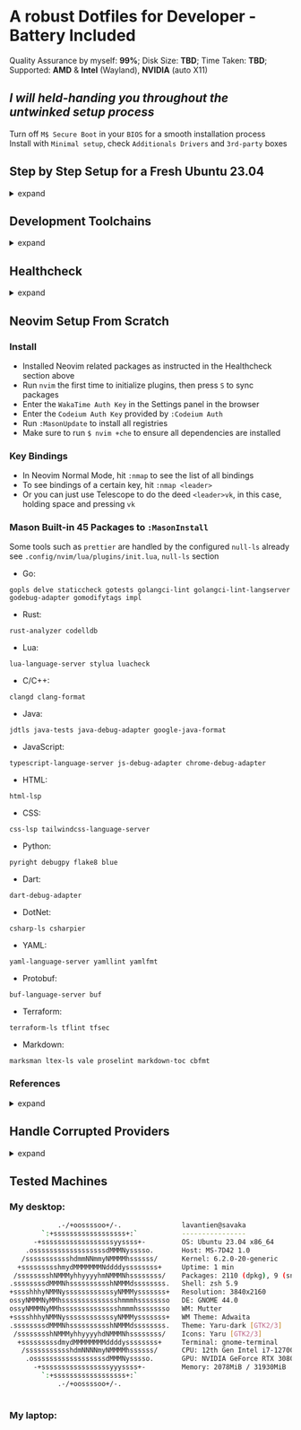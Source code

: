 # A robust Dotfiles for Developer - Battery Included

Quality Assurance by myself: **99%**; Disk Size: **TBD**; Time Taken: **TBD**;  
Supported: **AMD** & **Intel** (Wayland), **NVIDIA** (auto X11)  

## *I will held-handing you throughout the untwinked setup process*

Turn off `M$ Secure Boot` in your `BIOS` for a smooth installation process  
Install with `Minimal setup`, check `Additionals Drivers` and `3rd-party` boxes  

## Step by Step Setup for a Fresh Ubuntu 23.04

<details>
  <summary>expand</summary>

### 0. Disable Wireless Powersaving and Files Open Limit

```bash
sudo vi /etc/NetworkManager/conf.d/default-wifi-powersave-on.conf
```

```conf
[connection]
wifi.powersave = 2
```

```bash
sudo systemctl restart NetworkManager
```

```bash
sudo vi /etc/systemd/system.conf
```

```conf
DefaultLimitNOFILE=4096:2097152
```

```bash
sudo vi /etc/systemd/user.conf
```

```conf
DefaultLimitNOFILE=4096:2097152
```

```bash
sudo systemctl daemon-reexec && ulimit -n
```

`reboot`

### 1. Install all necessary `APT` packages

```bash
sudo apt update && sudo apt upgrade -y && sudo apt autoremove -y && sudo apt install ubuntu-desktop ca-certificates apt-transport-https ubuntu-dev-tools glibc-source gcc xclip git git-lfs curl zsh htop neofetch vim mpv libutf8proc2 libutf8proc-dev libfuse2 cpu-checker screenkey -y
```

### 2. Install `Oh-my-zsh` and `Chrome`, then `reboot`

```bash
sh -c "$(curl -fsSL https://raw.githubusercontent.com/ohmyzsh/ohmyzsh/master/tools/install.sh)"
```

```bash
cd ~/Downloads && wget https://dl.google.com/linux/direct/google-chrome-stable_current_amd64.deb && sudo dpkg -i google-chrome-stable_current_amd64.deb && rm google-chrome-stable_current_amd64.deb && cd ~
```

Open `Chrome`, sync your profile, and go to <https://github.com/lavantien/dotfiles/blob/main/README.md> to continue the steps  
Recommended `Chrome Extensions`:

```text
aapbdbdomjkkjkaonfhkkikfgjllcleb : Google Translate
ahfgeienlihckogmohjhadlkjgocpleb : Web Store
ahfhijdlegdabablpippeagghigmibma : Web Vitals
bcjindcccaagfpapjjmafapmmgkkhgoa : JSON Formatter
bkhaagjahfmjljalopjnoealnfndnagc : Octotree - GitHub code tree
cjpalhdlnbpafiamejdnhcphjbkeiagm : uBlock Origin
dbepggeogbaibhgnhhndojpepiihcmeb : Vimium
eimadpbcbfnmbkopoojfekhnkhdbieeh : Dark Reader
ejkiikneibegknkgimmihdpcbcedgmpo : Volume Booster
gebbhagfogifgggkldgodflihgfeippi : Return YouTube Dislike
ghbmnnjooekpmoecnnnilnnbdlolhkhi : Google Docs Offline
gppongmhjkpfnbhagpmjfkannfbllamg : Wappalyzer
hlkenndednhfkekhgcdicdfddnkalmdm : Cookie-Editor
mafpmfcccpbjnhfhjnllmmalhifmlcie : Snowflake
mhjfbmdgcfjbbpaeojofohoefgiehjai : Chrome PDF Viewer
migdhldfbapmodfbmgpofnikfbfpbbon : Highlighty: Search, Find, Multi-Highlight
neajdppkdcdipfabeoofebfddakdcjhd : Google Network Speech
nkeimhogjdpnpccoofpliimaahmaaome : Google Hangouts
nlkaejimjacpillmajjnopmpbkbnocid : YouTube NonStop
nmmhkkegccagdldgiimedpiccmgmieda : Chrome Web Store Payments
```

### 3. After `reboot`, install `Linuxbrew`

```bash
/bin/bash -c "$(curl -fsSL https://raw.githubusercontent.com/Homebrew/install/HEAD/install.sh)"
```

### 4. Install `zsh-autosuggestions`

```bash
git clone https://github.com/zsh-users/zsh-autosuggestions ${ZSH_CUSTOM:-~/.oh-my-zsh/custom}/plugins/zsh-autosuggestions
```

### 5. Install the proper `.zshrc` by clone this repo to `~/temp`, copy all its content to `~`

```bash
git clone https://github.com/lavantien/dotfiles.git ~/temp && mv -v {~/temp/*,~/temp/.*} ~/ && mv ~/temp/.config/* ~/.config/ && mv ~/temp/.local/share/applications/* ~/.local/share/applications/ && source ~/.zshrc
```

### 6. Install `rust` and its toolchains, then `reboot`

```bash
curl --proto '=https' --tlsv1.2 -sSf https://sh.rustup.rs | sh
```

### 7. Install `gcc`, `gh`, `neovim`, and other necessary `Brew` packages

```bash
brew install gcc@11 gcc gh go lazygit fzf fd ripgrep bat neovim hyperfine openjdk ruby lua maven node gopls rust-analyzer jdtls lua-language-server yaml-language-server bash-language-server terraform terraform-ls prettier delve vscode-langservers-extracted loc llvm dotenv-linter checkmake luarocks php composer
```

```bash
sudo snap install julia --classic
```

Currently, `julia` build is failed on `brew`, use `snap` instead

### 8. Install `Joplin (snap)`, sync your notes, and setup your `Git` environment:

```bash
sudo snap install joplin-desktop
```
  
For a smooth `Git` experience, you should make a `.netrc` file in your home directory and add auth token

```bash
echo 'machine github.com login lavantien password ghp_klsdfjalsdkfjdsjfalsdkldasfjkasldfjalsdfjalsdjfk' >> .netrc && git lfs install
```

For `gh`, run `gh auth login` and follow instruction to setup `GitHub CLI`

### 9. Run `./git-clone-all your-github-username` on `~/dev/personal` for cloning all of your repos

```bash
mkdir -p ~/dev/personal && cp ~/git-clone-all.sh ~/dev/personal/ && cd ~/dev/personal && ./git-clone-all.sh your-github-username && cd ~
```
  
```bash
mv ~/dev/personal/your-github-username/Documents/* ~/Documents && mv ~/dev/personal/your-github-username/Pictures/* ~/Pictures
```

### 10. Install `Iosevka Nerd Font` (replace version `v3.0.1` with whatever latest)

```bash
cd ~/Downloads && wget https://github.com/ryanoasis/nerd-fonts/releases/download/v3.0.1/Iosevka.zip && mkdir Iosevka && unzip Iosevka.zip -d Iosevka && cd Iosevka && sudo mkdir -p /usr/share/fonts/truetype/iosevka-nerd-font && sudo cp *.ttf /usr/share/fonts/truetype/iosevka-nerd-font/ && cd .. && rm -r Iosevka Iosevka.zip && cd ~ && sudo fc-cache -f -v
```

### 11. Install `wezterm`

```bash
brew tap wez/wezterm-linuxbrew && brew install wezterm
```

### 12. Install `GRPC`, `GRPC-Web`, and `protoc-gen`

```bash
brew install grpc protoc-gen-grpc-web && go install google.golang.org/protobuf/cmd/protoc-gen-go@latest && go install google.golang.org/grpc/cmd/protoc-gen-go-grpc@latest
```

### 13. Install `VSCode` and `CodeLLDB` (replace version `v1.9.2` with whatever latest)

```bash
cd ~/Downloads && wget -qO- https://packages.microsoft.com/keys/microsoft.asc | gpg --dearmor > packages.microsoft.gpg && sudo install -D -o root -g root -m 644 packages.microsoft.gpg /etc/apt/keyrings/packages.microsoft.gpg && sudo sh -c 'echo "deb [arch=amd64,arm64,armhf signed-by=/etc/apt/keyrings/packages.microsoft.gpg] https://packages.microsoft.com/repos/code stable main" > /etc/apt/sources.list.d/vscode.list' && rm -f packages.microsoft.gpg && cd ~ && sudo apt update && sudo apt install code -y
```

```bash
cd ~/Downloads && wget https://github.com/vadimcn/codelldb/releases/download/v1.9.2/codelldb-x86_64-linux.vsix && code --install-extension codelldb-x86_64-linux.vsix && rm codelldb-x86_64-linux.vsix && cd ~
```

### 14. Install `DotNet SDK`

```bash
cd ~/Downloads && declare repo_version=$(if command -v lsb_release &> /dev/null; then lsb_release -r -s; else grep -oP '(?<=^VERSION_ID=).+' /etc/os-release | tr -d '"'; fi) && wget https://packages.microsoft.com/config/ubuntu/$repo_version/packages-microsoft-prod.deb -O packages-microsoft-prod.deb && sudo dpkg -i packages-microsoft-prod.deb && rm packages-microsoft-prod.deb && cd ~ && sudo apt update && sudo apt install dotnet-sdk-7.0 -y
```

```bash
sudo cp -r /usr/share/dotnet/* /usr/lib/dotnet/ && dotnet --info
```

```bash
dotnet tool install --global csharp-ls && dotnet tool install --global csharpier
```

### 15. Install `Qemu KVM`

```bash
egrep -c '(vmx|svm)' /proc/cpuinfo && kvm-ok
```

```bash
sudo apt install qemu-kvm libvirt-daemon-system libvirt-clients bridge-utils -y
```

### 16. Install `Android Studio`, `Android SDK`, and `Flutter`

```bash
sudo snap install android-studio --classic
```

Run `Android Studio` and install default configuration, then click `More Actions` -> `SDK Manager` -> `SDK Tools` -> tick `Android SDK Build-Tools` and `Android SDK Command-line Tools` -> `Apply` and `OK`

```bash
sudo snap install flutter --classic && flutter doctor && flutter doctor --android-licenses
```

### 17. Install `Kreya` and `DBbGate`

```bash
sudo snap install kreya dbgate
```

### 18. Install `FlatHub`, `Docker Compose`, `Podman Desktop`, then `reboot`

```bash
sudo apt install flatpak -y && sudo apt install gnome-software-plugin-flatpak -y && flatpak remote-add --if-not-exists flathub https://flathub.org/repo/flathub.flatpakrepo
```

```bash
sudo install -m 0755 -d /etc/apt/keyrings && curl -fsSL https://download.docker.com/linux/ubuntu/gpg | sudo gpg --dearmor -o /etc/apt/keyrings/docker.gpg && sudo chmod a+r /etc/apt/keyrings/docker.gpg && echo \
  "deb [arch="$(dpkg --print-architecture)" signed-by=/etc/apt/keyrings/docker.gpg] https://download.docker.com/linux/ubuntu \
  "$(. /etc/os-release && echo "$VERSION_CODENAME")" stable" | \
  sudo tee /etc/apt/sources.list.d/docker.list > /dev/null && sudo apt update && sudo apt install docker-ce docker-ce-cli containerd.io docker-buildx-plugin docker-compose-plugin -y
```

```bash
sudo usermod -aG docker $USER && newgrp docker
```

`reboot`

```bash
docker run hello-world && flatpak install flathub io.podman_desktop.PodmanDesktop -y
```

### 19. Install `kubectl`, and `minikube`

```bash
curl -fsSL https://packages.cloud.google.com/apt/doc/apt-key.gpg | sudo gpg --dearmor -o /etc/apt/keyrings/kubernetes-archive-keyring.gpg && echo "deb [signed-by=/etc/apt/keyrings/kubernetes-archive-keyring.gpg] https://apt.kubernetes.io/ kubernetes-xenial main" | sudo tee /etc/apt/sources.list.d/kubernetes.list && sudo apt update && sudo apt install kubectl -y
```

```bash
cd ~/Downloads && curl -LO https://storage.googleapis.com/minikube/releases/latest/minikube_latest_amd64.deb && sudo dpkg -i minikube_latest_amd64.deb && rm minikube_latest_amd64.deb && cd ~
```

```bash
minikube config set driver docker && minikube start && minikube addons enable metrics-server
```

```bash
❗  These changes will take effect upon a minikube delete and then a minikube start
😄  minikube v1.30.1 on Ubuntu 23.04
✨  Using the docker driver based on user configuration
📌  Using Docker driver with root privileges
👍  Starting control plane node minikube in cluster minikube
🚜  Pulling base image ...
💾  Downloading Kubernetes v1.26.3 preload ...
    > preloaded-images-k8s-v18-v1...:  397.02 MiB / 397.02 MiB  100.00% 14.17 M
    > gcr.io/k8s-minikube/kicbase...:  373.53 MiB / 373.53 MiB  100.00% 6.42 Mi
🔥  Creating docker container (CPUs=2, Memory=7900MB) ...
🐳  Preparing Kubernetes v1.26.3 on Docker 23.0.2 ...
    ▪ Generating certificates and keys ...
    ▪ Booting up control plane ...
    ▪ Configuring RBAC rules ...
🔗  Configuring bridge CNI (Container Networking Interface) ...
    ▪ Using image gcr.io/k8s-minikube/storage-provisioner:v5
🌟  Enabled addons: storage-provisioner, default-storageclass
🔎  Verifying Kubernetes components...
🏄  Done! kubectl is now configured to use "minikube" cluster and "default" namespace by default
💡  metrics-server is an addon maintained by Kubernetes. For any concerns contact minikube on GitHub.
You can view the list of minikube maintainers at: https://github.com/kubernetes/minikube/blob/master/OWNERS
    ▪ Using image registry.k8s.io/metrics-server/metrics-server:v0.6.3
🌟  The 'metrics-server' addon is enabled
```

```bash
minikube stop
```

### 20. Install `Graphics Drivers` and `Vulkan`

If you have a `NVIDIA GPU`, replace `535` with whatever is the latest driver version as listed [here](https://launchpad.net/~graphics-drivers/+archive/ubuntu/ppa)

```bash
sudo add-apt-repository ppa:graphics-drivers/ppa -y && sudo dpkg --add-architecture i386 && sudo apt update && sudo apt install nvidia-driver-535 libvulkan1 libvulkan1:i386 libgl-dev libgl-dev:i386 -y
```

If not, just install `Vulkan`

```bash
sudo dpkg --add-architecture i386 && sudo apt update && sudo apt install libvulkan1 libvulkan1:i386 -y
```

and the latest `AMD/Intel` drivers

```bash
sudo add-apt-repository ppa:kisak/kisak-mesa -y && sudo dpkg --add-architecture i386 && sudo apt update && sudo apt upgrade && sudo apt install libgl1-mesa-dri:i386 mesa-vulkan-drivers mesa-vulkan-drivers:i386 libgl-dev libgl-dev:i386 -y && sudo apt autoremove -y
```

`reboot`

### 21. Install `Wine`, `Lutris`, and `MangoHud` (always check for the latest version and replace the version string when download from `wget`)

```bash
sudo mkdir -pm755 /etc/apt/keyrings && sudo wget -O /etc/apt/keyrings/winehq-archive.key https://dl.winehq.org/wine-builds/winehq.key && sudo wget -NP /etc/apt/sources.list.d/ https://dl.winehq.org/wine-builds/ubuntu/dists/lunar/winehq-lunar.sources && sudo apt update && sudo apt install --install-recommends winehq-devel -y
```

```bash
sudo apt install cabextract fluid-soundfont-gm fluid-soundfont-gs libmspack0 mesa-utils mesa-utils-bin p7zip python3-bs4 python3-html5lib python3-lxml python3-setproctitle python3-soupsieve python3-webencodings p7zip-full python3-genshi doc-base -y && cd ~/Downloads && wget https://github.com/lutris/lutris/releases/download/v0.5.13/lutris_0.5.13_all.deb && sudo dpkg -i lutris_0.5.13_all.deb && rm lutris_0.5.13_all.deb && cd ~
```

```bash
lutris
```

Click the `gear button` next to `Wine` -> tick `Advanced` -> `System options` -> `Command prefix` -> `mangohud` -> `Save` -> exit Lutris  
For `Steam` games, set launch options: `mangohud %command%`  

```bash
sudo apt install mangohud -y
```

### 22. Install `OBS`, `Gimp`, `Inkscape`, `LibreOffice`, `Blender`

```bash
sudo add-apt-repository ppa:obsproject/obs-studio -y && sudo apt update && sudo apt install ffmpeg obs-studio -y
```

Then run `OBS`, setup proper resolution, framerate, encoder, and default whole screen scene

```bash
sudo snap install gimp inkscape libreoffice
```

```bash
sudo snap install blender --classic
```

### 23. `Helix`

```bash
brew install helix
```

### 24. Install `Steam` (and optionally `Dota 2`, `Grim Dawn`, `Battlenet`, and `Diablo 2 Resurrected`)

```bash
cd ~/Downloads && wget https://repo.steampowered.com/steam/archive/precise/steam_latest.deb && sudo dpkg -i steam_latest.deb && rm steam_latest.deb && cd ~
```

Run `Steam`, login, enable `Shader Pre-Caching` and `SteamPlay`, restart `Steam`

(Install `Dota 2` to test native `Vulkan`, `Grim Dawn` to test `Proton`, also `gd rainbow filter` is a must-have loot filter for `Grim Dawn`  
Install `Battlenet` by searching for `script` inside `Lutris`, do as instructed, then relaunch `Battlenet`, install `Diablo 2 Ressurrected`  
Run `Diablo 2 Resurrected` to check for stability and if `Fsync/Gsync` is working properly)

```bash
nvidia-smi
```
  
Enable `Gsync/Fsync` inside `nvidia-settings`

</details>

## Development Toolchains

<details>
  <summary>expand</summary>

- [**NGINX**](https://nginx.org/en/docs/beginners_guide.html)
  
```bash
brew install nginx
```

`NGINX` config

<details>
	<summary>See details</summary>

```nginx
worker_processes 1;

error_log /home/savaka/go/src/github.com/lavantien/go-laptop-booking/log/nginx/error.log;

events {
	worker_connections 10;
}

http {
	access_log /home/savaka/go/src/github.com/lavantien/go-laptop-booking/log/nginx/access.log;

	upstream auth_services {
		server 0.0.0.0:50051;
	}

	upstream laptop_services {
		server 0.0.0.0:50052;
	}

	server {
		listen 8080 ssl http2;

		# Mutual TLS between gRPC client and NGINX
		ssl_certificate cert/server-cert.pem;
		ssl_certificate_key cert/server-key.pem;

		ssl_client_certificate cert/ca-cert.pem;
		ssl_verify_client on;

		location /pb.AuthService {
			grpc_pass grpcs://auth_services;

			# Mutual TLS between NGINX and gRPC server
			grpc_ssl_certificate cert/server-cert.pem;
			grpc_ssl_certificate_key cert/server-key.pem;
		}

		location /pb.LaptopService {
			grpc_pass grpcs://laptop_services;

			# Mutual TLS between NGINX and gRPC server
			grpc_ssl_certificate cert/server-cert.pem;
			grpc_ssl_certificate_key cert/server-key.pem;
		}
	}
}

```

</details>

- [**GRPC Gateway**](https://github.com/grpc-ecosystem/grpc-gateway)
  
```bash
go install \
    github.com/grpc-ecosystem/grpc-gateway/v2/protoc-gen-grpc-gateway@latest \
    github.com/grpc-ecosystem/grpc-gateway/v2/protoc-gen-openapiv2@latest \
    google.golang.org/protobuf/cmd/protoc-gen-go@latest \
    google.golang.org/grpc/cmd/protoc-gen-go-grpc@latest
```

- [**Evan CLI**](https://github.com/ktr0731/evans)
  
```bash
go install github.com/ktr0731/evans@latest
```
  
- [**GoTestSum**](https://github.com/gotestyourself/gotestsum)
  
```bash
go install gotest.tools/gotestsum@latest
```

- [**Golang-Migrate**](https://github.com/golang-migrate/migrate/tree/master/cmd/migrate):

```bash
go install -tags 'postgres' github.com/golang-migrate/migrate/v4/cmd/migrate@latest
```

- [**SQLc**](https://docs.sqlc.dev/en/latest/overview/install.html):

```bash
go install github.com/kyleconroy/sqlc/cmd/sqlc@latest
```

- [**GoMock**](https://github.com/golang/mock):

```bash
go install github.com/golang/mock/mockgen@latest
```

- [**Viper**](https://github.com/spf13/viper):

```bash
go install https://github.com/spf13/viper@latest
```

- [**Gin**](https://github.com/gin-gonic/gin#installation):

```bash
go install github.com/gin-gonic/gin@latest

go get -u github.com/gin-gonic/gin
```

- [**Paseto**](https://github.com/o1egl/paseto):

```bash
go get -u github.com/o1egl/paseto
```

- [**JWT**](https://github.com/golang-jwt/jwt):

```bash
go get -u https://github.com/golang-jwt/jwt
```
  
- [**Swagger Editor**](https://editor.swagger.io/)

- [**Coverage Badge**](https://eremeev.ca/posts/golang-test-coverage-github-action/)

</details>

## Healthcheck

<details>
  <summary>expand</summary>

### Docker

```bash
docker version && docker run hello-world
```

```bash
Hello from Docker!
This message shows that your installation appears to be working correctly.
```

### KubeCTL and MiniKube

```bash
minikube start && kubectl get po -A && minikube dashboard
```

```bash
NAMESPACE     NAME                               READY   STATUS    RESTARTS        AGE
kube-system   coredns-787d4945fb-s2w75           1/1     Running   0               2m52s
kube-system   etcd-minikube                      1/1     Running   0               3m6s
kube-system   kube-apiserver-minikube            1/1     Running   0               3m6s
kube-system   kube-controller-manager-minikube   1/1     Running   0               3m7s
kube-system   kube-proxy-fl25q                   1/1     Running   0               2m52s
kube-system   kube-scheduler-minikube            1/1     Running   0               3m6s
kube-system   storage-provisioner                1/1     Running   1 (2m22s ago)   3m5s
```

```bash
minikube stop
```

### Flutter Doctor

```bash
flutter doctor
```

```bash
Doctor summary (to see all details, run flutter doctor -v):
[✓] Flutter (Channel stable, 3.10.3, on Ubuntu 23.04 6.2.0-20-generic, locale en_US.UTF-8)
[✓] Android toolchain - develop for Android devices (Android SDK version 33.0.2)
[✓] Chrome - develop for the web
[✓] Linux toolchain - develop for Linux desktop
[✓] Android Studio (version 2022.2)
[✓] VS Code (version 1.78.2)
[✓] Connected device (2 available)
[✓] Network resources

• No issues found!
```

### Test Docker Maven Workflow

```bash
cd ~/dev/personal/lavantien/springboot-restapi && dcu -d
```

```bash
dp && de postgres bash
```

```bash
psql -U postgres
```

```bash
create database player;
```

`<C-d> <C-d>`

```bash
mvn install
```

```bash
mvn test
```

```bash
[INFO] Tests run: 1, Failures: 0, Errors: 0, Skipped: 0, Time elapsed: 3.162 s - in com.lavantien.restapi.RestapiApplicationTests
[INFO]
[INFO] Results:
[INFO]
[INFO] Tests run: 2, Failures: 0, Errors: 0, Skipped: 0
[INFO]
[INFO] ------------------------------------------------------------------------
[INFO] BUILD SUCCESS
[INFO] ------------------------------------------------------------------------
[INFO] Total time:  6.718 s
[INFO] Finished at: 2023-06-05T10:12:21+07:00
[INFO] ------------------------------------------------------------------------
```

```bash
mvn spring-boot:run
```

Open browser at `http://localhost:8081/api/players`

`<C-c>`

```bash
cd ~
```

### Helix LSP

```bash
hx --health
```

<details>
  <summary>expand result</summary>

```bash
Config file: default
Language file: default
Log file: /home/lavantien/.cache/helix/helix.log
Runtime directories: /home/lavantien/.config/helix/runtime;/home/linuxbrew/.linuxbrew/Cellar/helix/23.05/libexec/runtime;/home/linuxbrew/.linuxbrew/Cellar/helix/23.05/libexec/bin/runtime
Runtime directory does not exist: /home/lavantien/.config/helix/runtime
Runtime directory does not exist: /home/linuxbrew/.linuxbrew/Cellar/helix/23.05/libexec/bin/runtime
Clipboard provider: xclip
System clipboard provider: xclip

Language                    LSP                         DAP                         Highlight                   Textobject                  Indent
astro                       None                        None                        ✓                           ✘                           ✘
awk                         ✘ awk-language-server       None                        ✓                           ✓                           ✘
bash                        ✓ bash-language-server      None                        ✓                           ✘                           ✓
bass                        ✘ bass                      None                        ✓                           ✘                           ✘
beancount                   None                        None                        ✓                           ✘                           ✘
bibtex                      ✘ texlab                    None                        ✓                           ✘                           ✘
bicep                       ✘ bicep-langserver          None                        ✓                           ✘                           ✘
c                           ✓ clangd                    ✓ lldb-vscode               ✓                           ✓                           ✓
c-sharp                     ✘ OmniSharp                 ✘ netcoredbg                ✓                           ✓                           ✘
cabal                       None                        None                        ✘                           ✘                           ✘
cairo                       None                        None                        ✓                           ✘                           ✘
capnp                       None                        None                        ✓                           ✘                           ✓
clojure                     ✘ clojure-lsp               None                        ✓                           ✘                           ✘
cmake                       ✘ cmake-language-server     None                        ✓                           ✓                           ✓
comment                     None                        None                        ✓                           ✘                           ✘
common-lisp                 ✘ cl-lsp                    None                        ✓                           ✘                           ✘
cpon                        None                        None                        ✓                           ✘                           ✓
cpp                         ✓ clangd                    ✓ lldb-vscode               ✓                           ✓                           ✓
crystal                     ✘ crystalline               None                        ✓                           ✓                           ✘
css                         ✓ vscode-css-language-se…   None                        ✓                           ✘                           ✘
cue                         ✘ cuelsp                    None                        ✓                           ✘                           ✘
d                           ✘ serve-d                   None                        ✓                           ✓                           ✓
dart                        ✓ dart                      None                        ✓                           ✘                           ✓
devicetree                  None                        None                        ✓                           ✘                           ✘
dhall                       ✘ dhall-lsp-server          None                        ✓                           ✓                           ✘
diff                        None                        None                        ✓                           ✘                           ✘
dockerfile                  ✘ docker-langserver         None                        ✓                           ✘                           ✘
dot                         ✘ dot-language-server       None                        ✓                           ✘                           ✘
dtd                         None                        None                        ✓                           ✘                           ✘
edoc                        None                        None                        ✓                           ✘                           ✘
eex                         None                        None                        ✓                           ✘                           ✘
ejs                         None                        None                        ✓                           ✘                           ✘
elixir                      ✘ elixir-ls                 None                        ✓                           ✓                           ✓
elm                         ✘ elm-language-server       None                        ✓                           ✓                           ✘
elvish                      ✘ elvish                    None                        ✓                           ✘                           ✘
env                         None                        None                        ✓                           ✘                           ✘
erb                         None                        None                        ✓                           ✘                           ✘
erlang                      ✘ erlang_ls                 None                        ✓                           ✓                           ✘
esdl                        None                        None                        ✓                           ✘                           ✘
fish                        None                        None                        ✓                           ✓                           ✓
fortran                     ✘ fortls                    None                        ✓                           ✘                           ✓
gdscript                    None                        None                        ✓                           ✓                           ✓
git-attributes              None                        None                        ✓                           ✘                           ✘
git-commit                  None                        None                        ✓                           ✓                           ✘
git-config                  None                        None                        ✓                           ✘                           ✘
git-ignore                  None                        None                        ✓                           ✘                           ✘
git-rebase                  None                        None                        ✓                           ✘                           ✘
gleam                       ✘ gleam                     None                        ✓                           ✓                           ✘
glsl                        None                        None                        ✓                           ✓                           ✓
go                          ✓ gopls                     ✓ dlv                       ✓                           ✓                           ✓
godot-resource              None                        None                        ✓                           ✘                           ✘
gomod                       ✓ gopls                     None                        ✓                           ✘                           ✘
gotmpl                      ✓ gopls                     None                        ✓                           ✘                           ✘
gowork                      ✓ gopls                     None                        ✓                           ✘                           ✘
graphql                     None                        None                        ✓                           ✘                           ✘
hare                        None                        None                        ✓                           ✘                           ✘
haskell                     ✘ haskell-language-serve…   None                        ✓                           ✓                           ✘
hcl                         ✓ terraform-ls              None                        ✓                           ✘                           ✓
heex                        ✘ elixir-ls                 None                        ✓                           ✓                           ✘
hosts                       None                        None                        ✓                           ✘                           ✘
html                        ✓ vscode-html-language-s…   None                        ✓                           ✘                           ✘
hurl                        None                        None                        ✓                           ✘                           ✓
idris                       ✘ idris2-lsp                None                        ✘                           ✘                           ✘
iex                         None                        None                        ✓                           ✘                           ✘
ini                         None                        None                        ✓                           ✘                           ✘
java                        ✓ jdtls                     None                        ✓                           ✓                           ✘
javascript                  ✘ typescript-language-se…   ✘                           ✓                           ✓                           ✓
jsdoc                       None                        None                        ✓                           ✘                           ✘
json                        ✓ vscode-json-language-s…   None                        ✓                           ✘                           ✓
jsonnet                     ✘ jsonnet-language-serve…   None                        ✓                           ✘                           ✘
jsx                         ✘ typescript-language-se…   None                        ✓                           ✓                           ✓
julia                       ✓ julia                     None                        ✓                           ✓                           ✓
just                        None                        None                        ✓                           ✓                           ✓
kdl                         None                        None                        ✓                           ✘                           ✘
kotlin                      ✘ kotlin-language-server…   None                        ✓                           ✘                           ✘
latex                       ✘ texlab                    None                        ✓                           ✓                           ✘
lean                        ✘ lean                      None                        ✓                           ✘                           ✘
ledger                      None                        None                        ✓                           ✘                           ✘
llvm                        None                        None                        ✓                           ✓                           ✓
llvm-mir                    None                        None                        ✓                           ✓                           ✓
llvm-mir-yaml               None                        None                        ✓                           ✘                           ✓
lua                         ✓ lua-language-server       None                        ✓                           ✓                           ✓
make                        None                        None                        ✓                           ✘                           ✘
markdoc                     ✘ markdoc-ls                None                        ✓                           ✘                           ✘
markdown                    ✘ marksman                  None                        ✓                           ✘                           ✘
markdown.inline             None                        None                        ✓                           ✘                           ✘
matlab                      None                        None                        ✓                           ✘                           ✘
mermaid                     None                        None                        ✓                           ✘                           ✘
meson                       None                        None                        ✓                           ✘                           ✓
mint                        ✘ mint                      None                        ✘                           ✘                           ✘
msbuild                     None                        None                        ✓                           ✘                           ✓
nasm                        None                        None                        ✓                           ✓                           ✘
nickel                      ✘ nls                       None                        ✓                           ✘                           ✓
nim                         ✘ nimlangserver             None                        ✓                           ✓                           ✓
nix                         ✘ nil                       None                        ✓                           ✘                           ✘
nu                          None                        None                        ✓                           ✘                           ✘
ocaml                       ✘ ocamllsp                  None                        ✓                           ✘                           ✓
ocaml-interface             ✘ ocamllsp                  None                        ✓                           ✘                           ✘
odin                        ✘ ols                       None                        ✓                           ✘                           ✓
opencl                      ✓ clangd                    None                        ✓                           ✓                           ✓
openscad                    ✘ openscad-lsp              None                        ✓                           ✘                           ✘
org                         None                        None                        ✓                           ✘                           ✘
pascal                      ✘ pasls                     None                        ✓                           ✓                           ✘
passwd                      None                        None                        ✓                           ✘                           ✘
pem                         None                        None                        ✓                           ✘                           ✘
perl                        ✘ perlnavigator             None                        ✓                           ✓                           ✓
php                         ✘ intelephense              None                        ✓                           ✓                           ✓
po                          None                        None                        ✓                           ✓                           ✘
ponylang                    None                        None                        ✓                           ✓                           ✓
prisma                      ✘ prisma-language-server…   None                        ✓                           ✘                           ✘
prolog                      ✘ swipl                     None                        ✘                           ✘                           ✘
protobuf                    None                        None                        ✓                           ✘                           ✓
prql                        None                        None                        ✓                           ✘                           ✘
purescript                  ✘ purescript-language-se…   None                        ✓                           ✘                           ✘
python                      ✘ pylsp                     None                        ✓                           ✓                           ✓
qml                         ✘ qmlls                     None                        ✓                           ✘                           ✓
r                           ✘ R                         None                        ✓                           ✘                           ✘
racket                      ✘ racket                    None                        ✓                           ✘                           ✘
regex                       None                        None                        ✓                           ✘                           ✘
rego                        ✘ regols                    None                        ✓                           ✘                           ✘
rescript                    ✘ rescript-language-serv…   None                        ✓                           ✓                           ✘
rmarkdown                   ✘ R                         None                        ✓                           ✘                           ✓
robot                       ✘ robotframework_ls         None                        ✓                           ✘                           ✘
ron                         None                        None                        ✓                           ✘                           ✓
rst                         None                        None                        ✓                           ✘                           ✘
ruby                        ✘ solargraph                None                        ✓                           ✓                           ✓
rust                        ✓ rust-analyzer             ✓ lldb-vscode               ✓                           ✓                           ✓
sage                        None                        None                        ✓                           ✓                           ✘
scala                       ✘ metals                    None                        ✓                           ✘                           ✓
scheme                      None                        None                        ✓                           ✘                           ✘
scss                        ✓ vscode-css-language-se…   None                        ✓                           ✘                           ✘
slint                       ✘ slint-lsp                 None                        ✓                           ✘                           ✓
smithy                      ✘ cs                        None                        ✓                           ✘                           ✘
sml                         None                        None                        ✓                           ✘                           ✘
solidity                    ✘ solc                      None                        ✓                           ✘                           ✘
sql                         None                        None                        ✓                           ✘                           ✘
sshclientconfig             None                        None                        ✓                           ✘                           ✘
starlark                    None                        None                        ✓                           ✓                           ✘
svelte                      ✘ svelteserver              None                        ✓                           ✘                           ✘
sway                        ✘ forc                      None                        ✓                           ✓                           ✓
swift                       ✘ sourcekit-lsp             None                        ✓                           ✘                           ✘
tablegen                    None                        None                        ✓                           ✓                           ✓
task                        None                        None                        ✓                           ✘                           ✘
tfvars                      ✓ terraform-ls              None                        ✓                           ✘                           ✓
toml                        ✘ taplo                     None                        ✓                           ✘                           ✘
tsq                         None                        None                        ✓                           ✘                           ✘
tsx                         ✘ typescript-language-se…   None                        ✓                           ✓                           ✓
twig                        None                        None                        ✓                           ✘                           ✘
typescript                  ✘ typescript-language-se…   None                        ✓                           ✓                           ✓
ungrammar                   None                        None                        ✓                           ✘                           ✘
uxntal                      None                        None                        ✓                           ✘                           ✘
v                           ✘ v                         None                        ✓                           ✓                           ✓
vala                        ✘ vala-language-server      None                        ✓                           ✘                           ✘
verilog                     ✘ svlangserver              None                        ✓                           ✓                           ✘
vhdl                        ✘ vhdl_ls                   None                        ✓                           ✘                           ✘
vhs                         None                        None                        ✓                           ✘                           ✘
vue                         ✘ vls                       None                        ✓                           ✘                           ✘
wast                        None                        None                        ✓                           ✘                           ✘
wat                         None                        None                        ✓                           ✘                           ✘
wgsl                        ✘ wgsl_analyzer             None                        ✓                           ✘                           ✘
wit                         None                        None                        ✓                           ✘                           ✓
xit                         None                        None                        ✓                           ✘                           ✘
xml                         None                        None                        ✓                           ✘                           ✓
yaml                        ✓ yaml-language-server      None                        ✓                           ✘                           ✓
yuck                        None                        None                        ✓                           ✘                           ✘
zig                         ✘ zls                       ✓ lldb-vscode               ✓                           ✓                           ✓
```

</details>

### Neovim Deps (fresh 100% OK)

```bash
npm i -g neovim
```

```bash
pip3 install neovim
```

```bash
gem install neovim
```

```bash
nvim +che
```

### Neovim Deps (after setup 100% OK)

<details>
  <summary>`n +che` result</summary>
  
```checkhealth

==============================================================================
lazy: require("lazy.health").check()

lazy.nvim ~

- OK Git installed
- OK no existing packages found by other package managers
- OK packer_compiled.lua not found

==============================================================================
mason: require("mason.health").check()

mason.nvim ~

- OK mason.nvim version v1.1.1
- OK PATH: prepend
- OK Providers:
  mason.providers.registry-api
  mason.providers.client
- OK neovim version >= 0.7.0

mason.nvim [Registries] ~

- OK Registry `github.com/mason-org/mason-registry version: 2023-06-04-mutual-side` is installed.
- OK Registry `github.com/mason-org/mason-registry version: 2023-06-04-mutual-side` is installed.

mason.nvim [Core utils] ~

- OK unzip: `UnZip 6.00 of 20 April 2009, by Debian. Original by Info-ZIP.`
- OK wget: `GNU Wget 1.21.3 built on linux-gnu.`
- OK curl: `curl 8.1.2 (x86_64-pc-linux-gnu) libcurl/8.1.2 OpenSSL/1.1.1u zlib/1.2.13 brotli/1.0.9 zstd/1.5.5 libidn2/2.3.4 libssh2/1.11.0 nghttp2/1.53.0 librtmp/2.3`
- OK gzip: `gzip 1.12`
- OK tar: `tar (GNU tar) 1.34`
- OK bash: `GNU bash, version 5.2.15(1)-release (x86_64-pc-linux-gnu)`
- OK sh: `Ok`

mason.nvim [Languages] ~

- OK Go: `go version go1.20.4 linux/amd64`
- OK Ruby: `ruby 3.2.2 (2023-03-30 revision e51014f9c0) [x86_64-linux]`
- OK luarocks: `/home/linuxbrew/.linuxbrew/bin/luarocks 3.9.2`
- OK PHP: `PHP 8.2.6 (cli) (built: May  9 2023 06:25:31) (NTS)`
- OK cargo: `cargo 1.70.0 (ec8a8a0ca 2023-04-25)`
- OK node: `v20.2.0`
- OK Composer: `Composer version 2.5.7 2023-05-24 15:00:39`
- OK java: `openjdk version "20.0.1" 2023-04-18`
- OK python3: `Python 3.11.3`
- OK RubyGem: `3.4.13`
- OK julia: `julia version 1.9.0`
- OK javac: `javac 20.0.1`
- OK npm: `9.6.7`
- OK pip3: `pip 23.1.2 from /home/linuxbrew/.linuxbrew/Cellar/python@3.11/3.11.3/lib/python3.11/site-packages/pip (python 3.11)`

mason.nvim [GitHub] ~

- OK GitHub API rate limit. Used: 3. Remaining: 4997. Limit: 5000. Reset: Mon 05 Jun 2023 12:21:43 AM +07.

==============================================================================
null-ls: require("null-ls.health").check()

- OK dart_format: the command "dart" is executable.
- OK prettier: the command "prettier" is executable.
- OK checkmake: the command "checkmake" is executable.
- OK clang_check: the command "clang-check" is executable.
- refactoring: cannot verify if the command is an executable.
- OK gitsigns: the source "gitsigns" can be ran.

==============================================================================
nvim: require("nvim.health").check()

Configuration ~

- OK no issues found

Runtime ~

- OK $VIMRUNTIME: /home/linuxbrew/.linuxbrew/Cellar/neovim/0.9.1/share/nvim/runtime

Performance ~

- OK Build type: Release

Remote Plugins ~

- OK Up to date

terminal ~

- key_backspace (kbs) terminfo entry: `key_backspace=^H`
- key_dc (kdch1) terminfo entry: `key_dc=\E[3~`
- $TERM_PROGRAM="WezTerm"
- $COLORTERM="truecolor"

==============================================================================
nvim-treesitter: require("nvim-treesitter.health").check()

Installation ~

- OK `tree-sitter` found 0.20.8 (parser generator, only needed for :TSInstallFromGrammar)
- OK `node` found v20.2.0 (only needed for :TSInstallFromGrammar)
- OK `git` executable found.
- OK `cc` executable found. Selected from { vim.NIL, "cc", "gcc", "clang", "cl", "zig" }
  Version: cc (Ubuntu 12.2.0-17ubuntu1) 12.2.0
- OK Neovim was compiled with tree-sitter runtime ABI version 14 (required >=13). Parsers must be compatible with runtime ABI.

OS Info:
{
machine = "x86_64",
release = "6.2.0-20-generic",
sysname = "Linux",
version = "#20-Ubuntu SMP PREEMPT_DYNAMIC Thu Apr 6 07:48:48 UTC 2023"
} ~

Parser/Features H L F I J

- c ✓ ✓ ✓ ✓ ✓
- lua ✓ ✓ ✓ ✓ ✓
- markdown ✓ . ✓ ✓ ✓
- query ✓ ✓ ✓ ✓ ✓
- vim ✓ ✓ ✓ . ✓
- vimdoc ✓ . . . ✓

Legend: H[ighlight], L[ocals], F[olds], I[ndents], In[j]ections
+) multiple parsers found, only one will be used
x) errors found in the query, try to run :TSUpdate {lang} ~

==============================================================================
provider: health#provider#check

Clipboard (optional) ~

- OK Clipboard tool found: xclip

Python 3 provider (optional) ~

- `g:python3_host_prog` is not set. Searching for python3 in the environment.
- Multiple python3 executables found. Set `g:python3_host_prog` to avoid surprises.
- Executable: /home/linuxbrew/.linuxbrew/bin/python3
- Other python executable: /usr/bin/python3
- Other python executable: /bin/python3
- Python version: 3.11.3
- pynvim version: 0.4.3
- OK Latest pynvim is installed.

Python virtualenv ~

- OK no $VIRTUAL_ENV

Ruby provider (optional) ~

- Ruby: ruby 3.2.2 (2023-03-30 revision e51014f9c0) [x86_64-linux]
- Host: /home/linuxbrew/.linuxbrew/lib/ruby/gems/3.2.0/bin/neovim-ruby-host
- OK Latest "neovim" gem is installed: 0.9.0

Node.js provider (optional) ~

- Node.js: v20.2.0
- Nvim node.js host: /home/linuxbrew/.linuxbrew/lib/node_modules/neovim/bin/cli.js
- OK Latest "neovim" npm/yarn/pnpm package is installed: 4.10.1

Perl provider (optional) ~

- Disabled (g:loaded_perl_provider=0).

==============================================================================
telescope: require("telescope.health").check()

Checking for required plugins ~

- OK plenary installed.
- OK nvim-treesitter installed.

Checking external dependencies ~

- OK rg: found ripgrep 13.0.0
- OK fd: found fd 8.7.0

===== Installed extensions ===== ~

==============================================================================
vim.lsp: require("vim.lsp.health").check()

- LSP log level : WARN
- Log path: /home/lavantien/.local/state/nvim/lsp.log
- Log size: 0 KB

vim.lsp: Active Clients ~

- No active clients

==============================================================================
vim.treesitter: require("vim.treesitter.health").check()

- Nvim runtime ABI version: 14
- OK Parser: markdown ABI: 13, path: /home/lavantien/.local/share/nvim/lazy/nvim-treesitter/parser/markdown.so
- OK Parser: c ABI: 13, path: /home/linuxbrew/.linuxbrew/Cellar/neovim/0.9.1/lib/nvim/parser/c.so
- OK Parser: lua ABI: 14, path: /home/linuxbrew/.linuxbrew/Cellar/neovim/0.9.1/lib/nvim/parser/lua.so
- OK Parser: query ABI: 14, path: /home/linuxbrew/.linuxbrew/Cellar/neovim/0.9.1/lib/nvim/parser/query.so
- OK Parser: vim ABI: 14, path: /home/linuxbrew/.linuxbrew/Cellar/neovim/0.9.1/lib/nvim/parser/vim.so
- OK Parser: vimdoc ABI: 14, path: /home/linuxbrew/.linuxbrew/Cellar/neovim/0.9.1/lib/nvim/parser/vimdoc.so

````

</details>

</details>

## Neovim Setup From Scratch

### Install

- Installed Neovim related packages as instructed in the Healthcheck section above
- Run `nvim` the first time to initialize plugins, then press `S` to sync packages
- Enter the `WakaTime Auth Key` in the Settings panel in the browser
- Enter the `Codeium Auth Key` provided by `:Codeium Auth`
- Run `:MasonUpdate` to install all registries
- Make sure to run `$ nvim +che` to ensure all dependencies are installed

### Key Bindings

- In Neovim Normal Mode, hit `:nmap` to see the list of all bindings
- To see bindings of a certain key, hit `:nmap <leader>`
- Or you can just use Telescope to do the deed `<leader>vk`, in this case, holding space and pressing `vk`

### Mason Built-in 45 Packages to `:MasonInstall `
  
Some tools such as `prettier` are handled by the configured `null-ls` already  
see `.config/nvim/lua/plugins/init.lua`, `null-ls` section  

- Go:

```text
gopls delve staticcheck gotests golangci-lint golangci-lint-langserver godebug-adapter gomodifytags impl
```

- Rust:

```text
rust-analyzer codelldb
```

- Lua:

```text
lua-language-server stylua luacheck
```

- C/C++:

```text
clangd clang-format
```

- Java:

```text
jdtls java-tests java-debug-adapter google-java-format
```

- JavaScript:

```text
typescript-language-server js-debug-adapter chrome-debug-adapter
```

- HTML:

```text
html-lsp
```

- CSS:

```text
css-lsp tailwindcss-language-server
```

- Python:

```text
pyright debugpy flake8 blue
```

- Dart:

```text
dart-debug-adapter
```

- DotNet:

```text
csharp-ls csharpier
```

- YAML:

```text
yaml-language-server yamllint yamlfmt
```

- Protobuf:

```text
buf-language-server buf
```

- Terraform:

```text
terraform-ls tflint tfsec
```

- Markdown:

```text
marksman ltex-ls vale proselint markdown-toc cbfmt
```

### References

<details>
  <summary>expand</summary>

- 0 to LSP: <https://youtu.be/w7i4amO_zaE>
- Zero to IDE: <https://youtu.be/N93cTbtLCIM>
- Effective Neovim: Instant IDE: <https://youtu.be/stqUbv-5u2s>
- Kickstart.nvim: <https://github.com/nvim-lua/kickstart.nvim>
- Neovim Null-LS - Hooks For LSP | Format Code On Save:
  <https://youtu.be/ryxRpKpM9B4>
- Null-LS built-in:
  <https://github.com/jose-elias-alvarez/null-ls.nvim/blob/main/doc/BUILTINS.md>
- Debugging in Neovim: <https://youtu.be/0moS8UHupGc>
- How to Debug like a Pro: <https://miguelcrespo.co/how-to-debug-like-a-pro-using-neovim>
- Nvim DAP getting started: <https://davelage.com/posts/nvim-dap-getting-started/>

</details>

## Handle Corrupted Providers

<details>
  <summary>expand</summary>
  
### Google Cloud CLI (broken installation & missing python2 dep)

```bash
echo "deb [signed-by=/etc/apt/keyrings/cloud.google.gpg] https://packages.cloud.google.com/apt cloud-sdk main" | sudo tee -a /etc/apt/sources.list.d/google-cloud-sdk.list
curl https://packages.cloud.google.com/apt/doc/apt-key.gpg | gpg --dearmor | sudo tee /etc/apt/keyrings/cloud.google.gpg > /dev/null
sudo apt update && sudo apt install kubectl google-cloud-cli
gcloud init

wget https://www.python.org/ftp/python/2.7.18/Python-2.7.18.tgz
tar xzf Python-2.7.18.tgz
cd Python-2.7.18
./configure --enable-optimizations
sudo make altinstall
python2.7 -V
sudo ln -sfn '/usr/local/bin/python2.7' '/usr/bin/python2'
python2 -V
sudo rm /usr/local/lib/pkgconfig/python-2.7.pc /usr/local/lib/libpython2.7.a
sudo rm -rf /usr/local/include/python2.7

sudo apt install google-cloud-cli-app-engine-go google-cloud-cli-app-engine-grpc google-cloud-cli-cloud-build-local google-cloud-cli-firestore-emulator google-cloud-cli-minikube google-cloud-cli-tests
# still failed due to python2.7
````

</details>

## Tested Machines

### My desktop:

```bash
            .-/+oossssoo+/-.               lavantien@savaka 
        `:+ssssssssssssssssss+:`           ---------------- 
      -+ssssssssssssssssssyyssss+-         OS: Ubuntu 23.04 x86_64 
    .ossssssssssssssssssdMMMNysssso.       Host: MS-7D42 1.0 
   /ssssssssssshdmmNNmmyNMMMMhssssss/      Kernel: 6.2.0-20-generic 
  +ssssssssshmydMMMMMMMNddddyssssssss+     Uptime: 1 min 
 /sssssssshNMMMyhhyyyyhmNMMMNhssssssss/    Packages: 2110 (dpkg), 9 (snap) 
.ssssssssdMMMNhsssssssssshNMMMdssssssss.   Shell: zsh 5.9 
+sssshhhyNMMNyssssssssssssyNMMMysssssss+   Resolution: 3840x2160 
ossyNMMMNyMMhsssssssssssssshmmmhssssssso   DE: GNOME 44.0 
ossyNMMMNyMMhsssssssssssssshmmmhssssssso   WM: Mutter 
+sssshhhyNMMNyssssssssssssyNMMMysssssss+   WM Theme: Adwaita 
.ssssssssdMMMNhsssssssssshNMMMdssssssss.   Theme: Yaru-dark [GTK2/3] 
 /sssssssshNMMMyhhyyyyhdNMMMNhssssssss/    Icons: Yaru [GTK2/3] 
  +sssssssssdmydMMMMMMMMddddyssssssss+     Terminal: gnome-terminal 
   /ssssssssssshdmNNNNmyNMMMMhssssss/      CPU: 12th Gen Intel i7-12700F (20) @ 4.800GHz 
    .ossssssssssssssssssdMMMNysssso.       GPU: NVIDIA GeForce RTX 3080 Lite Hash Rate 
      -+sssssssssssssssssyyyssss+-         Memory: 2078MiB / 31930MiB 
        `:+ssssssssssssssssss+:`
            .-/+oossssoo+/-.                                       
                                                                   
```

### My laptop:

```bash

```
